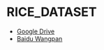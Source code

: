 # RICE_DATASET
- [Google Drive](https://drive.google.com/file/d/1CricZtIj28BGFvkD_x-W8fSexPiDtgHk/view?usp=share_link)
- [Baidu Wangpan](https://pan.baidu.com/s/1h6SFWSnzH7GQJoM2UxO_ng)
